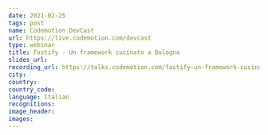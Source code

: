 ```yaml
---
date: 2021-02-25
tags: post
name: Codemotion DevCast
url: https://live.codemotion.com/devcast
type: webinar
title: Fastify - Un framework cucinato a Bologna
slides_url:
recording_url: https://talks.codemotion.com/fastify-un-framework-cucinato-a-bologna
city: 
country: 
country_code: 
language: Italian
recognitions:
image_header:
images:
---
```


